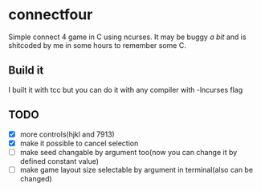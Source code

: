 # connectfour
Simple connect 4 game in C using ncurses. It may be buggy *a bit* and is shitcoded by me in some hours to remember some C.

## Build it
I built it with tcc but you can do it with any compiler with -lncurses flag

## TODO
* [x] more controls(hjkl and 7913)
* [x] make it possible to cancel selection
* [ ] make seed changable by argument too(now you can change it by defined constant value)
* [ ] make game layout size selectable by argument in terminal(also can be changed)